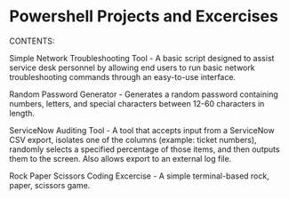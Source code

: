 # Powershell Projects and Excercises

CONTENTS:

Simple Network Troubleshooting Tool -  A basic script designed to assist service desk personnel by allowing end users to run basic network troubleshooting commands through an easy-to-use interface.  

Random Password Generator - Generates a random password containing numbers, letters, and special characters between 12-60 characters in length.
  
ServiceNow Auditing Tool - A tool that accepts input from a ServiceNow CSV export, isolates one of the columns (example:  ticket numbers), randomly selects a specified percentage of those items, and then outputs them to the screen.  Also allows export to an external log file.

Rock Paper Scissors Coding Excercise - A simple terminal-based rock, paper, scissors game.
